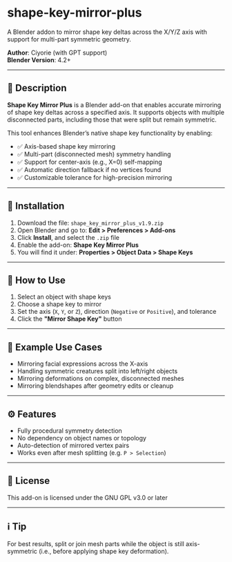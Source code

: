 # shape-key-mirror-plus

A Blender addon to mirror shape key deltas across the X/Y/Z axis with support for multi-part symmetric geometry.

**Author**: Ciyorie (with GPT support)  
**Blender Version**: 4.2+  

---

## 🧩 Description

**Shape Key Mirror Plus** is a Blender add-on that enables accurate mirroring of shape key deltas across a specified axis. It supports objects with multiple disconnected parts, including those that were split but remain symmetric.

This tool enhances Blender’s native shape key functionality by enabling:

- ✅ Axis-based shape key mirroring
- ✅ Multi-part (disconnected mesh) symmetry handling
- ✅ Support for center-axis (e.g., X=0) self-mapping
- ✅ Automatic direction fallback if no vertices found
- ✅ Customizable tolerance for high-precision mirroring

---

## 🔧 Installation

1. Download the file: `shape_key_mirror_plus_v1.9.zip`
2. Open Blender and go to: **Edit > Preferences > Add-ons**
3. Click **Install**, and select the `.zip` file
4. Enable the add-on: **Shape Key Mirror Plus**
5. You will find it under: **Properties > Object Data > Shape Keys**

---

## 🚀 How to Use

1. Select an object with shape keys
2. Choose a shape key to mirror
3. Set the axis (`X`, `Y`, or `Z`), direction (`Negative` or `Positive`), and tolerance
4. Click the **"Mirror Shape Key"** button

---

## 🎯 Example Use Cases

- Mirroring facial expressions across the X-axis
- Handling symmetric creatures split into left/right objects
- Mirroring deformations on complex, disconnected meshes
- Mirroring blendshapes after geometry edits or cleanup

---

## ⚙️ Features

- Fully procedural symmetry detection
- No dependency on object names or topology
- Auto-detection of mirrored vertex pairs
- Works even after mesh splitting (e.g. `P > Selection`)

---

## 🪪 License

This add-on is licensed under the GNU GPL v3.0 or later

---

## ℹ️ Tip

For best results, split or join mesh parts while the object is still axis-symmetric (i.e., before applying shape key deformation).
